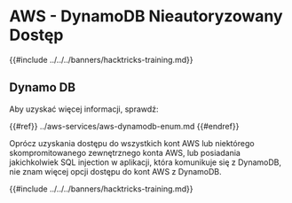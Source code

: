 # AWS - DynamoDB Nieautoryzowany Dostęp

{{#include ../../../banners/hacktricks-training.md}}

## Dynamo DB

Aby uzyskać więcej informacji, sprawdź:

{{#ref}}
../aws-services/aws-dynamodb-enum.md
{{#endref}}

Oprócz uzyskania dostępu do wszystkich kont AWS lub niektórego skompromitowanego zewnętrznego konta AWS, lub posiadania jakichkolwiek SQL injection w aplikacji, która komunikuje się z DynamoDB, nie znam więcej opcji dostępu do kont AWS z DynamoDB.

{{#include ../../../banners/hacktricks-training.md}}
